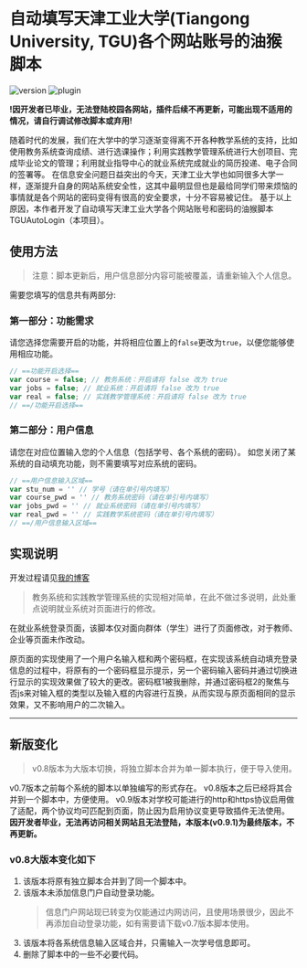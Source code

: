 # 自动填写天津工业大学(Tiangong University, TGU)各个网站账号的油猴脚本

![version](https://img.shields.io/badge/version-v0.9.1-blue) ![plugin](https://img.shields.io/badge/Plugin-tampermonkey-green)

**!因开发者已毕业，无法登陆校园各网站，插件后续不再更新，可能出现不适用的情况，请自行调试修改脚本或弃用!**

随着时代的发展，我们在大学中的学习逐渐变得离不开各种教学系统的支持，比如使用教务系统查询成绩、进行选课操作；利用实践教学管理系统进行大创项目、完成毕业论文的管理；利用就业指导中心的就业系统完成就业的简历投递、电子合同的签署等。
在信息安全问题日益突出的今天，天津工业大学也如同很多大学一样，逐渐提升自身的网站系统安全性，这其中最明显但也是最给同学们带来烦恼的事情就是各个网站的密码变得有很高的安全要求，十分不容易被记住。
基于以上原因，本作者开发了自动填写天津工业大学各个网站账号和密码的油猴脚本TGUAutoLogin（本项目）。

## 使用方法

> 注意：脚本更新后，用户信息部分内容可能被覆盖，请重新输入个人信息。

需要您填写的信息共有两部分:

### 第一部分：功能需求

请您选择您需要开启的功能，并将相应位置上的`false`更改为`true`，以便您能够使用相应功能。

```js
// ==功能开启选择==
var course = false; // 教务系统：开启请将 false 改为 true
var jobs = false; // 就业系统：开启请将 false 改为 true
var real = false; // 实践教学管理系统：开启请将 false 改为 true
// ==/功能开启选择==
```

### 第二部分：用户信息

请您在对应位置输入您的个人信息（包括学号、各个系统的密码）。
如您关闭了某系统的自动填充功能，则不需要填写对应系统的密码。

```js
// ==用户信息输入区域==
var stu_num = '' // 学号（请在单引号内填写）
var course_pwd = '' // 教务系统密码（请在单引号内填写）
var jobs_pwd = '' // 就业系统密码（请在单引号内填写）
var real_pwd = '' // 实践教学系统密码（请在单引号内填写）
// ==/用户信息输入区域==
```

## 实现说明

开发过程请见[我的博客](https://www.cnblogs.com/limonene0x/p/14703222.html)

> 教务系统和实践教学管理系统的实现相对简单，在此不做过多说明，此处重点说明就业系统对页面进行的修改。

在就业系统登录页面，该脚本仅对面向群体（学生）进行了页面修改，对于教师、企业等页面未作改动。

原页面的实现使用了一个用户名输入框和两个密码框，在实现该系统自动填充登录信息的过程中，将原有的一个密码框显示提示，另一个密码输入密码并通过切换进行显示的实现效果做了较大的更改。密码框1被我删除，并通过密码框2的聚焦与否js来对输入框的类型以及输入框的内容进行互换，从而实现与原页面相同的显示效果，又不影响用户的二次输入。

---

## 新版变化

> v0.8版本为大版本切换，将独立脚本合并为单一脚本执行，便于导入使用。

v0.7版本之前每个系统的脚本以单独编写的形式存在。
v0.8版本之后已经将其合并到一个脚本中，方便使用。
v0.9版本对学校可能进行的http和https协议启用做了适配，两个协议均可匹配到页面，防止因为启用协议变更导致插件无法使用。
**因开发者毕业，无法再访问相关网站且无法登陆，本版本(v0.9.1)为最终版本，不再更新。**

### v0.8大版本变化如下

1. 该版本将原有独立脚本合并到了同一个脚本中。
2. 该版本未添加信息门户自动登录功能。
   > 信息门户网站现已转变为仅能通过内网访问，且使用场景很少，因此不再添加自动登录功能，如有需要请下载v0.7版本脚本使用。
3. 该版本将各系统信息输入区域合并，只需输入一次学号信息即可。
4. 删除了脚本中的一些不必要代码。
